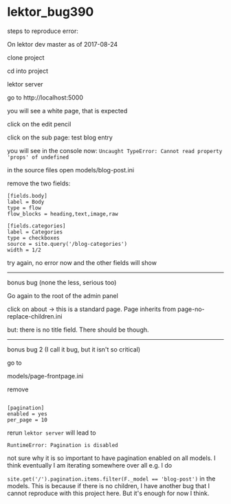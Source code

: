# lektor_bug390

steps to reproduce error:

On lektor dev master as of 2017-08-24

clone project

cd into project

lektor server

go to http://localhost:5000

you will see a white page, that is expected

click on the edit pencil

click on the sub page: test blog entry

you will see in the console now: `Uncaught TypeError: Cannot read property 'props' of undefined`

in the source files open models/blog-post.ini


remove the two fields:

```aidl
[fields.body]
label = Body
type = flow
flow_blocks = heading,text,image,raw

[fields.categories]
label = Categories
type = checkboxes
source = site.query('/blog-categories')
width = 1/2
```

try again, no error now and the other fields will show

---

bonus bug (none the less, serious too)

Go again to the root of the admin panel

click on about -> this is a standard page.
Page inherits from page-no-replace-children.ini

but: there is no title field. There should be though.

---

bonus bug 2 (I call it bug, but it isn't so critical)

go to

models/page-frontpage.ini

remove

```aidl

[pagination]
enabled = yes
per_page = 10
```

rerun `lektor server` will lead to 

`RuntimeError: Pagination is disabled`

not sure why it is so important to have pagination enabled on all models. I think eventually I am iterating somewhere over all e.g. I do

`site.get('/').pagination.items.filter(F._model == 'blog-post')` in the models. This is because if there is no children, I have another bug that I cannot reproduce with this project here. But it's enough for now I think.

